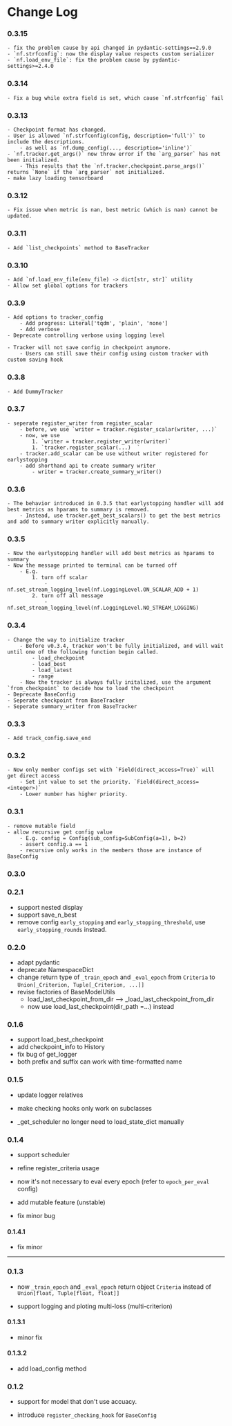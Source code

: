 # Change Log

### 0.3.15
    - fix the problem cause by api changed in pydantic-settings==2.9.0
    - `nf.strfconfig`: now the display value respects custom serializer
    - `nf.load_env_file`: fix the problem cause by pydantic-settings>=2.4.0

### 0.3.14
    - Fix a bug while extra field is set, which cause `nf.strfconfig` fail

### 0.3.13
    - Checkpoint format has changed.
    - User is allowed `nf.strfconfig(config, description='full')` to include the descriptions.
        - as well as `nf.dump_config(..., description='inline')`
    - `nf.tracker.get_args()` now throw error if the `arg_parser` has not been initialized.
        - This results that the `nf.tracker.checkpoint.parse_args()` returns `None` if the `arg_parser` not initialized.
    - make lazy loading tensorboard

### 0.3.12
    - Fix issue when metric is nan, best metric (which is nan) cannot be updated.

### 0.3.11
    - Add `list_checkpoints` method to BaseTracker

### 0.3.10

    - Add `nf.load_env_file(env_file) -> dict[str, str]` utility
    - Allow set global options for trackers


### 0.3.9

    - Add options to tracker_config
        - Add progress: Literal['tqdm', 'plain', 'none']
        - Add verbose
    - Deprecate controlling verbose using logging level

    - Tracker will not save config in checkpoint anymore.
        - Users can still save their config using custom tracker with custom saving hook


### 0.3.8

    - Add DummyTracker

### 0.3.7

    - seperate register_writer from register_scalar
        - before, we use `writer = tracker.register_scalar(writer, ...)`
        - now, we use
            1. `writer = tracker.register_writer(writer)`
            1. `tracker.register_scalar(...)  `
        - tracker.add_scalar can be use without writer registered for earlystopping
        - add shorthand api to create summary writer
            - writer = tracker.create_summary_writer()

### 0.3.6
    - The behavior introduced in 0.3.5 that earlystopping handler will add best metrics as hparams to summary is removed.
        - Instead, use tracker.get_best_scalars() to get the best metrics and add to summary writer explicitly manually.


### 0.3.5

    - Now the earlystopping handler will add best metrics as hparams to summary
    - Now the message printed to terminal can be turned off
        - E.g.
            1. turn off scalar
                - nf.set_stream_logging_level(nf.LoggingLevel.ON_SCALAR_ADD + 1)
            2. turn off all message
                - nf.set_stream_logging_level(nf.LoggingLevel.NO_STREAM_LOGGING)


### 0.3.4

    - Change the way to initialize tracker
        - Before v0.3.4, tracker won't be fully initialized, and will wait until one of the following function begin called.
            - load_checkpoint  
            - load_best
            - load_latest
            - range
        - Now the tracker is always fully initalized, use the argument `from_checkpoint` to decide how to load the checkpoint
    - Deprecate BaseConfig
    - Seperate checkpoint from BaseTracker
    - Seperate summary_writer from BaseTracker


### 0.3.3

    - Add track_config.save_end

### 0.3.2
    - Now only member configs set with `Field(direct_access=True)` will get direct access
        - Set int value to set the priority. `Field(direct_access=<integer>)`
        - Lower number has higher priority.


### 0.3.1
    - remove mutable field  
    - allow recursive get config value
        - E.g. config = Config(sub_config=SubConfig(a=1), b=2)
        - assert config.a == 1
        - recursive only works in the members those are instance of BaseConfig
### 0.3.0


### 0.2.1

- support nested display
- support save_n_best
- remove config `early_stopping` and `early_stopping_threshold`, use `early_stopping_rounds`
instead.

### 0.2.0
- adapt pydantic
- deprecate NamespaceDict
- change return type of `_train_epoch` and `_eval_epoch` from `Criteria` to
`Union[_Criterion, Tuple[_Criterion, ...]]`
- revise factories of BaseModelUtils
    - load_last_checkpoint_from_dir --> _load_last_checkpoint_from_dir
    - now use load_last_checkpoint(dir_path =...) instead


### 0.1.6

- support load_best_checkpoint
- add checkpoint_info to History
- fix bug of get_logger
- both prefix and suffix can work with time-formatted name

### 0.1.5

- update logger relatives
- make checking hooks only work on subclasses

- _get_scheduler no longer need to load_state_dict manually


### 0.1.4

- support scheduler

- refine register_criteria usage

- now it's not necessary to eval every epoch (refer to `epoch_per_eval` config)

- add mutable feature (unstable)

- fix minor bug

#### 0.1.4.1

- fix minor

---

### 0.1.3

- now `_train_epoch` and `_eval_epoch` return object `Criteria` instead of `Union[float, Tuple[float, float]]`

- support logging and ploting multi-loss (multi-criterion)

#### 0.1.3.1

- minor fix

#### 0.1.3.2

- add load_config method

### 0.1.2

- support for model that don't use accuacy.

- introduce `register_checking_hook` for `BaseConfig`
